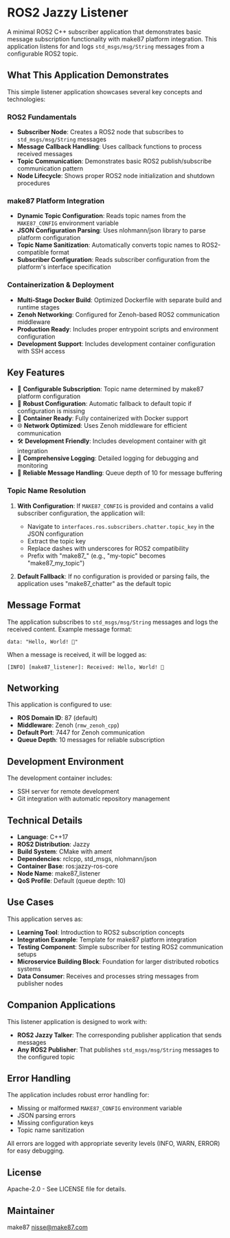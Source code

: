 # ROS2 Jazzy Listener

A minimal ROS2 C++ subscriber application that demonstrates basic message subscription functionality with make87 platform integration. This application listens for and logs `std_msgs/msg/String` messages from a configurable ROS2 topic.

## What This Application Demonstrates

This simple listener application showcases several key concepts and technologies:

### ROS2 Fundamentals
- **Subscriber Node**: Creates a ROS2 node that subscribes to `std_msgs/msg/String` messages
- **Message Callback Handling**: Uses callback functions to process received messages
- **Topic Communication**: Demonstrates basic ROS2 publish/subscribe communication pattern
- **Node Lifecycle**: Shows proper ROS2 node initialization and shutdown procedures

### make87 Platform Integration
- **Dynamic Topic Configuration**: Reads topic names from the `MAKE87_CONFIG` environment variable
- **JSON Configuration Parsing**: Uses nlohmann/json library to parse platform configuration
- **Topic Name Sanitization**: Automatically converts topic names to ROS2-compatible format
- **Subscriber Configuration**: Reads subscriber configuration from the platform's interface specification

### Containerization & Deployment
- **Multi-Stage Docker Build**: Optimized Dockerfile with separate build and runtime stages
- **Zenoh Networking**: Configured for Zenoh-based ROS2 communication middleware
- **Production Ready**: Includes proper entrypoint scripts and environment configuration
- **Development Support**: Includes development container configuration with SSH access

## Key Features

- 📡 **Configurable Subscription**: Topic name determined by make87 platform configuration
- 🔄 **Robust Configuration**: Automatic fallback to default topic if configuration is missing
- 🐳 **Container Ready**: Fully containerized with Docker support
- 🌐 **Network Optimized**: Uses Zenoh middleware for efficient communication
- 🛠️ **Development Friendly**: Includes development container with git integration
- 📝 **Comprehensive Logging**: Detailed logging for debugging and monitoring
- 🎯 **Reliable Message Handling**: Queue depth of 10 for message buffering

### Topic Name Resolution

1. **With Configuration**: If `MAKE87_CONFIG` is provided and contains a valid subscriber configuration, the application will:
   - Navigate to `interfaces.ros.subscribers.chatter.topic_key` in the JSON configuration
   - Extract the topic key
   - Replace dashes with underscores for ROS2 compatibility
   - Prefix with "make87_" (e.g., "my-topic" becomes "make87_my_topic")

2. **Default Fallback**: If no configuration is provided or parsing fails, the application uses "make87_chatter" as the default topic

## Message Format

The application subscribes to `std_msgs/msg/String` messages and logs the received content. Example message format:

```
data: "Hello, World! 🤖"
```

When a message is received, it will be logged as:
```
[INFO] [make87_listener]: Received: Hello, World! 🤖
```

## Networking

This application is configured to use:
- **ROS Domain ID**: 87 (default)
- **Middleware**: Zenoh (`rmw_zenoh_cpp`)
- **Default Port**: 7447 for Zenoh communication
- **Queue Depth**: 10 messages for reliable subscription

## Development Environment

The development container includes:
- SSH server for remote development
- Git integration with automatic repository management

## Technical Details

- **Language**: C++17
- **ROS2 Distribution**: Jazzy
- **Build System**: CMake with ament
- **Dependencies**: rclcpp, std_msgs, nlohmann/json
- **Container Base**: ros:jazzy-ros-core
- **Node Name**: make87_listener
- **QoS Profile**: Default (queue depth: 10)

## Use Cases

This application serves as:
- **Learning Tool**: Introduction to ROS2 subscription concepts
- **Integration Example**: Template for make87 platform integration
- **Testing Component**: Simple subscriber for testing ROS2 communication setups
- **Microservice Building Block**: Foundation for larger distributed robotics systems
- **Data Consumer**: Receives and processes string messages from publisher nodes

## Companion Applications

This listener application is designed to work with:
- **ROS2 Jazzy Talker**: The corresponding publisher application that sends messages
- **Any ROS2 Publisher**: That publishes `std_msgs/msg/String` messages to the configured topic

## Error Handling

The application includes robust error handling for:
- Missing or malformed `MAKE87_CONFIG` environment variable
- JSON parsing errors
- Missing configuration keys
- Topic name sanitization

All errors are logged with appropriate severity levels (INFO, WARN, ERROR) for easy debugging.

## License

Apache-2.0 - See LICENSE file for details.

## Maintainer

make87 <nisse@make87.com>
